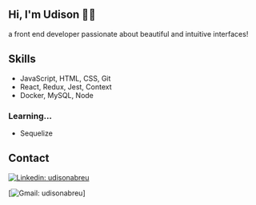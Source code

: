 ## Hi, I'm Udison 👋🏽
a front end developer passionate about beautiful and intuitive interfaces!

## Skills
- JavaScript, HTML, CSS, Git 
- React, Redux, Jest, Context
- Docker, MySQL, Node

### Learning...
- Sequelize


## Contact
[![Linkedin: udisonabreu](https://img.shields.io/badge/-udisonabreu-blue?style=flat-square&logo=Linkedin&logoColor=white&link=https://www.linkedin.com/in/udisonabreu/)](https://www.linkedin.com/in/udisonabreu/)

[![Gmail: udisonabreu](https://img.shields.io/badge/-udisonabreu-Gmail-D14836?style=for-the-badge&logo=gmail&logoColor=white)]

